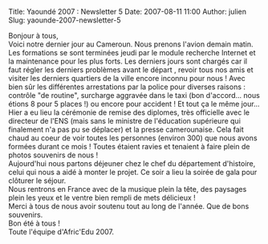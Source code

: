 Title: Yaoundé 2007 : Newsletter 5
Date: 2007-08-11 11:00
Author: julien
Slug: yaounde-2007-newsletter-5

Bonjour à tous,  
Voici notre dernier jour au Cameroun. Nous prenons l'avion demain matin.
Les formations se sont terminées jeudi par le module recherche Internet
et la maintenance pour les plus forts. Les derniers jours sont chargés
car il faut régler les derniers problèmes avant le départ , revoir tous
nos amis et visiter les derniers quartiers de la ville encore inconnu
pour nous ! Avec bien sûr les différentes arrestations par la police
pour diverses raisons : contrôle "de routine", surcharge aggravée dans
le taxi (bon d'accord... nous étions 8 pour 5 places !) ou encore pour
accident ! Et tout ça le même jour...  
Hier a eu lieu la cérémonie de remise des diplomes, très officielle avec
le directeur de l'ENS (mais sans le ministre de l'éducation supérieure
qui finalement n'a pas pu se déplacer) et la presse camerounaise. Cela
fait chaud au coeur de voir toutes les personnes (environ 300) que nous
avons formées durant ce mois ! Toutes étaient ravies et tenaient à faire
plein de photos souvenirs de nous !  
Aujourd'hui nous partons déjeuner chez le chef du département
d'histoire, celui qui nous a aidé à monter le projet. Ce soir a lieu la
soirée de gala pour clôturer le séjour.  
Nous rentrons en France avec de la musique plein la tête, des paysages
plein les yeux et le ventre bien rempli de mets délicieux !  
Merci à tous de nous avoir soutenu tout au long de l'année. Que de bons
souvenirs.  
Bon été à tous !  
Toute l'équipe d'Afric'Edu 2007.

</p>

